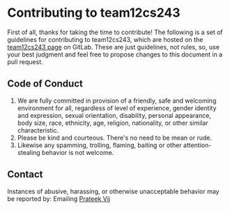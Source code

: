 # Contributing to team12cs243

First of all, thanks for taking the time to contribute!
The following is a set of guidelines for contributing to team12cs243, which are hosted on the [team12cs243 page](https://gitlab.com/prateek_vij/team12cs243) on GitLab.
These are just guidelines, not rules, so, use your best judgment and feel free to propose changes to this document in a pull request.

## Code of Conduct

1. We are fully committed in provision of a friendly, safe and welcoming environment for all, 
regardless of level of experience, gender identity and expression, sexual orientation, disability, 
personal appearance, body size, race, ethnicity, age, religion, nationality, or other similar characteristic. 
2. Please be kind and courteous. There's no need to be mean or rude.
3. Likewise any spamming, trolling, flaming, baiting or other attention-stealing behavior is not welcome.

## Contact

Instances of abusive, harassing, or otherwise unacceptable behavior may be reported by:
Emailing [Prateek Vij](mailto:prateekvij55@gmail.com)
